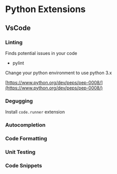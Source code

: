 # Python Extensions

## VsCode

### Linting
Finds potential issues in your code
- pylint

Change your python environment to use python 3.x

[https://www.python.org/dev/peps/pep-0008/](https://www.python.org/dev/peps/pep-0008/)

### Degugging

Install `code.runner` extension

### Autocompletion

### Code Formatting

### Unit Testing

### Code Snippets